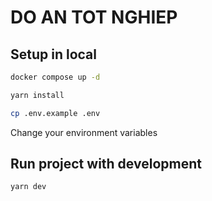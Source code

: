 # DO AN TOT NGHIEP

## Setup in local

```bash
docker compose up -d
```

```bash
yarn install
```

```bash
cp .env.example .env
```

Change your environment variables

## Run project with development

```bash
yarn dev
```
